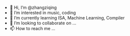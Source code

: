 - 👋 Hi, I’m @zhangziqing
- 👀 I’m interested in music, coding
- 🌱 I’m currently learning ISA, Machine Learning, Compiler
- 💞️ I’m looking to collaborate on ...
- 📫 How to reach me ...

<!---
zhangziqing/zhangziqing is a ✨ special ✨ repository because its `README.md` (this file) appears on your GitHub profile.
You can click the Preview link to take a look at your changes.
--->
